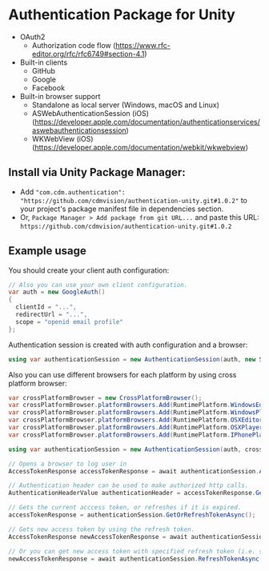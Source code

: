 # Authentication Package for Unity
- OAuth2
  - Authorization code flow (https://www.rfc-editor.org/rfc/rfc6749#section-4.1)
- Built-in clients
  - GitHub
  - Google
  - Facebook
- Built-in browser support
  - Standalone as local server (Windows, macOS and Linux)
  - ASWebAuthenticationSession (iOS) (https://developer.apple.com/documentation/authenticationservices/aswebauthenticationsession)
  - WKWebView (iOS) (https://developer.apple.com/documentation/webkit/wkwebview)

## Install via Unity Package Manager:
* Add `"com.cdm.authentication": "https://github.com/cdmvision/authentication-unity.git#1.0.2"` to your project's package manifest file in dependencies section.
* Or, `Package Manager > Add package from git URL...` and paste this URL: `https://github.com/cdmvision/authentication-unity.git#1.0.2`

## Example usage

You should create your client auth configuration:
```csharp
// Also you can use your own client configuration.
var auth = new GoogleAuth()
{
  clientId = "...",
  redirectUrl = "...",
  scope = "openid email profile"
};
```

Authentication session is created with auth configuration and a browser:
```csharp
using var authenticationSession = new AuthenticationSession(auth, new StandaloneBrowser());
```

Also you can use different browsers for each platform by using cross platform browser:
```csharp
var crossPlatformBrowser = new CrossPlatformBrowser();
var crossPlatformBrowser.platformBrowsers.Add(RuntimePlatform.WindowsEditor, new StandaloneBrowser());
var crossPlatformBrowser.platformBrowsers.Add(RuntimePlatform.WindowsPlayer, new StandaloneBrowser());
var crossPlatformBrowser.platformBrowsers.Add(RuntimePlatform.OSXEditor, new StandaloneBrowser());
var crossPlatformBrowser.platformBrowsers.Add(RuntimePlatform.OSXPlayer, new StandaloneBrowser());
var crossPlatformBrowser.platformBrowsers.Add(RuntimePlatform.IPhonePlayer, new ASWebAuthenticationSessionBrowser());

using var authenticationSession = new AuthenticationSession(auth, crossPlatformBrowser);

// Opens a browser to log user in
AccessTokenResponse accessTokenResponse = await authenticationSession.AuthenticateAsync();

// Authentication header can be used to make authorized http calls.
AuthenticationHeaderValue authenticationHeader = accessTokenResponse.GetAuthenticationHeader();

// Gets the current acccess token, or refreshes if it is expired.
accessTokenResponse = authenticationSession.GetOrRefreshTokenAsync();

// Gets new access token by using the refresh token.
AccessTokenResponse newAccessTokenResponse = await authenticationSession.RefreshTokenAsync();

// Or you can get new access token with specified refresh token (i.e. stored on the local disk to prevent multiple sign-in for each app launch)
newAccessTokenResponse = await authenticationSession.RefreshTokenAsync("my_refresh_token");
```
